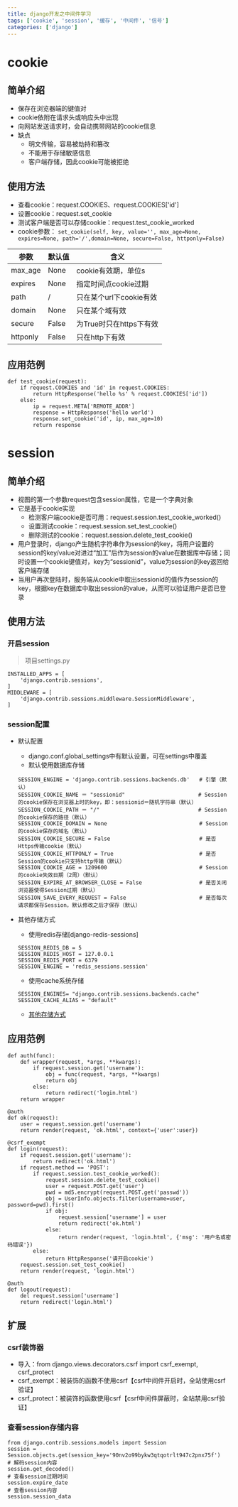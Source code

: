 ```yaml
---
title: django开发之中间件学习
tags: ['cookie', 'session', '缓存', '中间件', '信号']
categories: ['django']
---
```

# cookie
## 简单介绍
* 保存在浏览器端的键值对
* cookie依附在请求头或响应头中出现
* 向网站发送请求时，会自动携带网站的cookie信息
* 缺点
    - 明文传输，容易被劫持和篡改
    - 不能用于存储敏感信息
    - 客户端存储，因此cookie可能被拒绝

## 使用方法
* 查看cookie：request.COOKIES、request.COOKIES['id']
* 设置cookie：request.set_cookie
* 测试客户端是否可以存储cookie：request.test_cookie_worked
* cookie参数：
`set_cookie(self, key, value='', max_age=None, expires=None, path='/',domain=None, secure=False, httponly=False)`

|   参数   | 默认值 |           含义          |
|----------|--------|-------------------------|
| max_age  | None   | cookie有效期，单位s     |
| expires  | None   | 指定时间点cookie过期    |
| path     | /      | 只在某个url下cookie有效 |
| domain   | None   | 只在某个域有效          |
| secure   | False  | 为True时只在https下有效 |
| httponly | False  | 只在http下有效          |
## 应用范例
```
def test_cookie(request):
    if request.COOKIES and 'id' in request.COOKIES:
        return HttpResponse('hello %s' % request.COOKIES['id'])
    else:
        ip = request.META['REMOTE_ADDR']
        response = HttpResponse('hello world')
        response.set_cookie('id', ip, max_age=10)
        return response
```

# session
## 简单介绍
* 视图的第一个参数request包含session属性，它是一个字典对象
* 它是基于cookie实现
    - 检测客户端cookie是否可用：request.session.test_cookie_worked()
    - 设置测试cookie：request.session.set_test_cookie()
    - 删除测试的cookie：request.session.delete_test_cookie()      
* 用户登录时，django产生随机字符串作为session的key，将用户设置的session的key/value对进过“加工”后作为session的value在数据库中存储；同时设置一个cookie键值对，key为“sessionid”，value为session的key返回给客户端存储
* 当用户再次登陆时，服务端从cookie中取出sessionid的值作为session的key，根据key在数据库中取出session的value，从而可以验证用户是否已登录

## 使用方法
### 开启session
>项目settings.py

```
INSTALLED_APPS = [
    'django.contrib.sessions',
]
MIDDLEWARE = [
    'django.contrib.sessions.middleware.SessionMiddleware',
]
```
### session配置
* 默认配置
    - django.conf.global_settings中有默认设置，可在settings中覆盖
    - 默认使用数据库存储
    ```
    SESSION_ENGINE = 'django.contrib.sessions.backends.db'   # 引擎（默认）
    SESSION_COOKIE_NAME ＝ "sessionid"                       # Session的cookie保存在浏览器上时的key，即：sessionid＝随机字符串（默认）
    SESSION_COOKIE_PATH ＝ "/"                               # Session的cookie保存的路径（默认）
    SESSION_COOKIE_DOMAIN = None                             # Session的cookie保存的域名（默认）
    SESSION_COOKIE_SECURE = False                            # 是否Https传输cookie（默认）
    SESSION_COOKIE_HTTPONLY = True                           # 是否Session的cookie只支持http传输（默认）
    SESSION_COOKIE_AGE = 1209600                             # Session的cookie失效日期（2周）（默认）
    SESSION_EXPIRE_AT_BROWSER_CLOSE = False                  # 是否关闭浏览器使得Session过期（默认）
    SESSION_SAVE_EVERY_REQUEST = False                       # 是否每次请求都保存Session，默认修改之后才保存（默认）
    ```

* 其他存储方式
    - 使用redis存储[django-redis-sessions]
    ```
    SESSION_REDIS_DB = 5
    SESSION_REDIS_HOST = 127.0.0.1
    SESSION_REDIS_PORT = 6379
    SESSION_ENGINE = 'redis_sessions.session'
    ```
    - 使用cache系统存储
    ```
    SESSION_ENGINES= "django.contrib.sessions.backends.cache"
    SESSION_CACHE_ALIAS = "default"
    ```
    - [其他存储方式](#http://www.cnblogs.com/wupeiqi/articles/5246483.html)

## 应用范例
```
def auth(func):
    def wrapper(request, *args, **kwargs):
        if request.session.get('username'):
            obj = func(request, *args, **kwargs)
            return obj
        else:
            return redirect('login.html')
    return wrapper

@auth
def ok(request):
    user = request.session.get('username')
    return render(request, 'ok.html', context={'user':user})

@csrf_exempt
def login(request):
    if request.session.get('username'):
        return redirect('ok.html')
    if request.method == 'POST':
        if request.session.test_cookie_worked():
            request.session.delete_test_cookie()
            user = request.POST.get('user')
            pwd = md5.encrypt(request.POST.get('passwd'))
            obj = UserInfo.objects.filter(username=user, password=pwd).first()
            if obj:
                request.session['username'] = user
                return redirect('ok.html')
            else:
                return render(request, 'login.html', {'msg': '用户名或密码错误'})
        else:
            return HttpResponse('请开启cookie')
    request.session.set_test_cookie()
    return render(request, 'login.html')

@auth
def logout(request):
    del request.session['username']
    return redirect('login.html')
```
## 扩展
### csrf装饰器
* 导入：from django.views.decorators.csrf import csrf_exempt, csrf_protect
* csrf_exempt：被装饰的函数不使用csrf【csrf中间件开启时，全站使用csrf验证】
* csrf_protect：被装饰的函数使用csrf【csrf中间件屏蔽时，全站禁用csrf验证】

### 查看session存储内容
```
from django.contrib.sessions.models import Session
session = Session.objects.get(session_key='90nv2o99bykw3qtqotrlt947c2pnx75f')
# 解码session内容
session.get_decoded()
# 查看session过期时间
session.expire_date
# 查看session内容
session.session_data
```